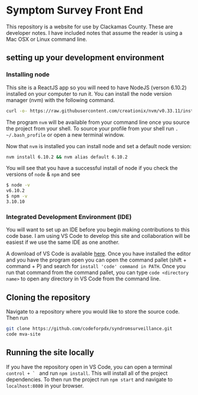 # Symptom Survey Front End

This repository is a website for use by Clackamas County.  These are developer notes.
I have included notes that assume the reader is using a Mac OSX or Linux command line.

## setting up your development environment

### Installing node

This site is a ReactJS app so you will need to have NodeJS (verson 6.10.2) installed on your computer to run it.  You can install the node version manager (nvm) with the following command.

```bash
curl -o- https://raw.githubusercontent.com/creationix/nvm/v0.33.11/install.sh | bash
```

The program `nvm` will be available from your command line once you source the project from your shell. To source your profile from your shell run `. ~/.bash_profile` or open a new terminal window.

Now that `nvm` is installed you can install node and set a default node version:

```bash
nvm install 6.10.2 && nvm alias default 6.10.2
```

You will see that you have a successful install of node if you check the versions of `node` & `npm` and see

```bash
$ node -v
v6.10.2
$ npm -v
3.10.10
```

### Integrated Development Environment (IDE)

You will want to set up an IDE before you begin making contributions to this code base. I am using VS Code to develop this site and collaboration will be easiest if we use the same IDE as one another.

A download of VS Code is available [here](https://code.visualstudio.com/download). Once you have installed the editor and you have the program open you can open the command pallet (shift + command + P) and search for `install 'code' command in PATH`.  Once you run that command from the command pallet, you can type `code <directory name>` to open any directory in VS Code from the command line.

## Cloning the repository

Navigate to a repository where you would like to store the source code.  Then run

```bash
git clone https://github.com/codeforpdx/syndromsurveillance.git
code mva-site
```

## Running the site locally

If you have the repository open in VS Code, you can open a terminal ``control + ` `` and run `npm install`.  This will install all of the project dependencies.  To then run the project run `npm start` and navigate to `localhost:8080` in your browser.
